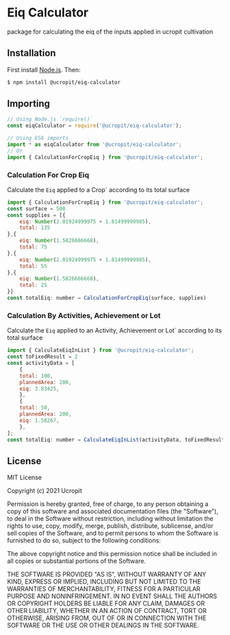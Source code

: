 # Eiq Calculator
package for calculating the eiq of the inputs applied in ucropit cultivation

## Installation

First install [Node.js](http://nodejs.org/). Then:

```sh
$ npm install @ucropit/eiq-calculator
```

## Importing

```javascript
// Using Node.js `require()`
const eiqCalculator = require('@ucropit/eiq-calculator');

// Using ES6 imports
import * as eiqCalculator from '@ucropit/eiq-calculator';
// Or
import { CalculationForCropEiq } from '@ucropit/eiq-calculator';
```

### Calculation For Crop Eiq

Calculate the `Eiq` applied to a Crop` according to its total surface

```js
import { CalculationForCropEiq } from '@ucropit/eiq-calculator';
const surface = 500
const supplies = [{
    eiq: Number(2.01924999975 + 1.81499999985),
    total: 135
},{
    eiq: Number(1.5826666668),
    total: 75
},{
    eiq: Number(2.01924999975 + 1.81499999985),
    total: 55
},{
    eiq: Number(1.5826666668),
    total: 25
}]
const totalEiq: number = CalculationForCropEiq(surface, supplies)
```
### Calculation By Activities, Achievement or Lot

Calculate the `Eiq` applied to an Activity, Achievement or Lot` according to its total surface

```js
import { CalculateEiqInList } from '@ucropit/eiq-calculator';
const toFixedResult = 2
const activityData = [
    {
    total: 100,
    plannedArea: 200,
    eiq: 3.83425,
    },
    {
    total: 50,
    plannedArea: 200,
    eiq: 1.58267,
    },
];
const totalEiq: number = CalculateEiqInList(activityData, toFixedResult)
```

## License
MIT License

Copyright (c) 2021 Ucropit

Permission is hereby granted, free of charge, to any person obtaining a copy
of this software and associated documentation files (the "Software"), to deal
in the Software without restriction, including without limitation the rights
to use, copy, modify, merge, publish, distribute, sublicense, and/or sell
copies of the Software, and to permit persons to whom the Software is
furnished to do so, subject to the following conditions:

The above copyright notice and this permission notice shall be included in all
copies or substantial portions of the Software.

THE SOFTWARE IS PROVIDED "AS IS", WITHOUT WARRANTY OF ANY KIND, EXPRESS OR
IMPLIED, INCLUDING BUT NOT LIMITED TO THE WARRANTIES OF MERCHANTABILITY,
FITNESS FOR A PARTICULAR PURPOSE AND NONINFRINGEMENT. IN NO EVENT SHALL THE
AUTHORS OR COPYRIGHT HOLDERS BE LIABLE FOR ANY CLAIM, DAMAGES OR OTHER
LIABILITY, WHETHER IN AN ACTION OF CONTRACT, TORT OR OTHERWISE, ARISING FROM,
OUT OF OR IN CONNECTION WITH THE SOFTWARE OR THE USE OR OTHER DEALINGS IN THE
SOFTWARE.
